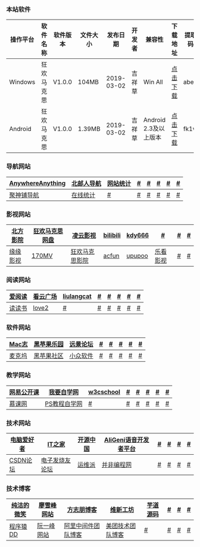 <script type="text/javascript">
    //修改标题
    $(function(){
    $('title').html('收藏 | 狂欢马克思');
    });
</script>

### 本站软件
  
  操作平台 | 软件名称 | 软件版本 | 文件大小 | 发布日期 | 开发者 | 兼容性 | 下载地址 | 提取码
  ---|---|---|---|---|---|---|---|---
  Windows | 狂欢马克思 | V1.0.0 | 104MB | 2019-03-02 | 吉祥草 | Win All | <a href="https://pan.baidu.com/s/1wxPUHyfv1-ISgwNmh7EkYA">点击下载</a> | abe3
  Android | 狂欢马克思 | V1.0.0 | 1.39MB | 2019-03-02 | 吉祥草 | Android 2.3及以上版本 |  <a href="https://hosiang.lanzous.com/iiKFPeo7zej">点击下载</a> | fk1w
 
 ### 导航网站
 
   <a href="http://lackar.com/aa/" target="bank">AnywhereAnything</a> | <a href="http://byr.wiki" target="bank">北邮人导航</a>  | <a href="https://tongji.baidu.com/web/welcome/ico?s=3cd8fa109426bf3f10bd5c362175bace" target="bank">网站统计</a> | <a href="#" target="bank">#</a> | <a href="#" target="bank">#</a>  | <a href="#" target="bank">#</a>  | <a href="#" target="bank">#</a>  | <a href="#" target="bank">#</a> 
   ---|---|---|---|---|---|---|---
   <a href="http://www.jspoo.com" target="bank">聚神铺导航</a> | <a href="https://whos.amung.us/stats/readers/5dnguv4c2n" target="bank">在线统计</a>  | <a href="#" target="bank">#</a> | <a href="#" target="bank">#</a> | <a href="#" target="bank">#</a>  | <a href="#" target="bank">#</a>  | <a href="#" target="bank">#</a>  | <a href="#" target="bank">#</a> 
  
### 影视网站

  <a href="https://www.soku.com/search_playlist/type_tag_q_%E5%8C%97%E6%96%B9%E5%BD%B1%E9%99%A2" target="bank">北方影院</a> | <a href="http://hosiang.ccaeo.com/skydrive" target="bank">狂欢马克思网盘</a>  | <a href="http://v.wrdan.com" target="bank">凌云影视</a> | <a href="https://www.bilibili.com" target="bank">bilibili</a> | <a href="https://www.wxkdy666.com" target="bank">kdy666</a>  | <a href="#" target="bank">#</a>  | <a href="#" target="bank">#</a>  | <a href="#" target="bank">#</a> 
  ---|---|---|---|---|---|---|---
  <a href="http://qwer.ccaeo.com" target="bank">缘缘影视</a> | <a href="http://www.170mv.com" target="bank">170MV</a>  | <a href="http://hosiang.ccaeo.com/" target="bank">狂欢马克思影院</a> | <a href="https://www.acfun.cn" target="bank">acfun</a> | <a href="http://anime.upupoo.com" target="bank">upupoo</a>  | <a href="https://app.26kan.com" target="bank">乐看影视</a>  | <a href="#" target="bank">#</a>  | <a href="#" target="bank">#</a> 

 ### 阅读网站
 
   <a href="https://www.iaread.com" target="bank">爱阅读</a> | <a href="https://www.kancloud.cn/explore" target="bank">看云广场</a>  | <a href="http://liulangcat.com" target="bank">liulangcat</a> | <a href="#" target="bank">#</a> | <a href="#" target="bank">#</a>  | <a href="#" target="bank">#</a>  | <a href="#" target="bank">#</a>  | <a href="#" target="bank">#</a> 
   ---|---|---|---|---|---|---|---
   <a href="http://dodobook.com" target="bank">读读书</a> | <a href="https://love2.io" target="bank">love2</a>  | <a href="#" target="bank">#</a> | <a href="#" target="bank">#</a> | <a href="#" target="bank">#</a>  | <a href="#" target="bank">#</a>  | <a href="#" target="bank">#</a>  | <a href="#" target="bank">#</a> 
 
### 软件网站

  <a href="https://www.isofts.org" target="bank">Mac志</a> | <a href="https://imac.hk" target="bank">黑苹果乐园</a>  | <a href="http://bbs.pcbeta.com" target="bank">远景论坛</a> | <a href="#" target="bank">#</a> | <a href="#" target="bank">#</a>  | <a href="#" target="bank">#</a>  | <a href="#" target="bank">#</a>  | <a href="#" target="bank">#</a> 
  ---|---|---|---|---|---|---|---
  <a href="https://www.macw.cn" target="bank">麦克坞</a> | <a href="https://osx.cx" target="bank">黑苹果社区</a>  | <a href="https://www.appinn.com" target="bank">小众软件</a> | <a href="#" target="bank">#</a> | <a href="#" target="bank">#</a>  | <a href="#" target="bank">#</a>  | <a href="#" target="bank">#</a>  | <a href="#" target="bank">#</a> 
 
 ### 教学网站
 
   <a href="https://open.163.com" target="bank">网易公开课</a> | <a href="https://www.51zxw.net" target="bank">我要自学网</a>  | <a href="https://www.w3cschool.cn/" target="bank">w3cschool</a> | <a href="#" target="bank">#</a> | <a href="#" target="bank">#</a>  | <a href="#" target="bank">#</a>  | <a href="#" target="bank">#</a>  | <a href="#" target="bank">#</a> 
   ---|---|---|---|---|---|---|---
   <a href="https://www.imooc.com" target="bank">慕课网</a> | <a href="http://www.16xx8.com" target="bank">PS教程自学网</a>  | <a href="#" target="bank">#</a> | <a href="#" target="bank">#</a> | <a href="#" target="bank">#</a>  | <a href="#" target="bank">#</a>  | <a href="#" target="bank">#</a>  | <a href="#" target="bank">#</a> 
  
 ### 技术网站

  <a href="http://www.cfan.com.cn" target="bank">电脑爱好者</a> | <a href="https://www.ithome.com" target="bank">IT之家</a>  | <a href="https://www.oschina.net" target="bank">开源中国</a> | <a href="https://open.aligenie.com" target="bank">AliGeni语音开发者平台</a> | <a href="#" target="bank">#</a>  | <a href="#" target="bank">#</a>  | <a href="#" target="bank">#</a>  | <a href="#" target="bank">#</a> 
  ---|---|---|---|---|---|---|---
  <a href="https://www.csdn.net" target="bank">CSDN论坛</a> | <a href="http://bbs.elecfans.com" target="bank">电子发烧友论坛</a>  | <a href="http://www.linuxe.cn" target="bank">运维派</a> | <a href="http://ifeve.com" target="bank">并非编程网</a> | <a href="#" target="bank">#</a>  | <a href="#" target="bank">#</a>  | <a href="#" target="bank">#</a>  | <a href="#" target="bank">#</a> 
 
 ### 技术博客

   <a href="http://www.ityouknow.com" target="bank">纯洁的微笑</a> | <a href="https://www.liaoxuefeng.com" target="bank">廖雪峰网站</a>  | <a href="https://www.fangzhipeng.com" target="bank">方志朋博客</a> | <a href="https://wangwei.one" target="bank">维新工坊</a> | <a href="http://www.iocoder.cn" target="bank">芋道源码</a>  | <a href="#" target="bank">#</a>  | <a href="#" target="bank">#</a>  | <a href="#" target="bank">#</a> 
   ---|---|---|---|---|---|---|---
   <a href="http://blog.didispace.com" target="bank">程序猿DD</a> | <a href="http://www.ruanyifeng.com" target="bank">阮一峰网站</a>  | <a href="http://jm.taobao.org" target="bank">阿里中间件团队博客</a> | <a href="https://tech.meituan.com" target="bank">美团技术团队博客</a> | <a href="#" target="bank">#</a>  | <a href="#" target="bank">#</a>  | <a href="#" target="bank">#</a>  | <a href="#" target="bank">#</a> 

